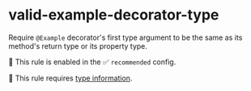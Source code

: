 # valid-example-decorator-type

Require `@Example` decorator's first type argument to be the same as its method's return type or its property type.

💼 This rule is enabled in the ✅ `recommended` config.

💭 This rule requires [type information](https://typescript-eslint.io/linting/typed-linting).

<!-- end auto-generated rule header -->
